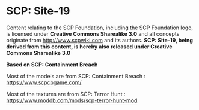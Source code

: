 # SCP: Site-19
Content relating to the SCP Foundation, including the SCP Foundation logo, is licensed under **Creative Commons Sharealike 3.0** and all concepts originate from http://www.scpwiki.com and its authors. **SCP: Site-19, being derived from this content, is hereby also released under Creative Commons Sharealike 3.0**

**Based on SCP: Containment Breach**


Most of the models are from SCP: Containment Breach : https://www.scpcbgame.com/

Most of the textures are from SCP: Terror Hunt : https://www.moddb.com/mods/scp-terror-hunt-mod
